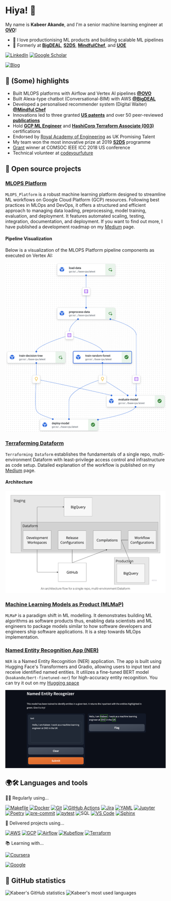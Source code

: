# Hiya! 👋

My name is **Kabeer Akande**, and I'm a senior machine learning engineer at [**OVO**](https://www.ovoenergy.com/)!

- 💛 I love productionising ML products and building scalable ML pipelines
- 🔭 Formerly at [**BigDEAL**](https://www1.uwe.ac.uk/bl/research/big-deal.aspx), [**S2DS**](http://www.s2ds.org/), [**MindfulChef**](https://www.mindfulchef.com/), and [**UOE**](https://www.eng.ed.ac.uk/)


[![LinkedIn](https://img.shields.io/badge/LinkedIn-0077B5?style=for-the-badge&logo=linkedin&logoColor=white)](https://www.linkedin.com/in/koakande/)
[![Google Scholar](https://img.shields.io/badge/-Google%20Scholar-4285F4?style=for-the-badge&logo=Google%20Scholar&logoColor=FFFFFF)](https://scholar.google.com/citations?user=PiWvuqYAAAAJ&hl=en)
<!-- [![Blog](https://img.shields.io/badge/-Blog-3775A9?style=for-the-badge&logo=medium&logoColor=white)](https://kbakande.github.io/) -->
[![Blog](https://img.shields.io/badge/-Blog-3775A9?style=for-the-badge&logo=medium&logoColor=white)](https://medium.com/@koakande)

## 🚀 (Some) highlights
- Built MLOPS platforms with Airflow and Vertex AI pipelines [**@OVO**](https://www.ovoenergy.com/)
- Built Alexa-type chatbot (Conversational-BIM) with AWS [**@BigDEAL**](https://www1.uwe.ac.uk/bl/research/big-deal.aspx)
- Developed a personalised recommender system (Digital Waiter) [**@Mindful Chef**](https://www.mindfulchef.com/)
- Innovations led to three granted [**US patents**](https://uspto.report/company/Akande-Kabiru) and over 50 peer-reviewed [**publications**](https://scholar.google.co.uk/citations?user=PiWvuqYAAAAJ&hl=en)
- Hold  [**GCP ML Engineer**](https://www.credential.net/cf4c85e8-6e3b-4791-8ed5-8ad20af8f841?key=692460154c57397d4e6268c41719c602a87fa98011d70b86adf7570070660436) and [**HashiCorp Terraform Associate (003)**](https://www.credly.com/badges/eacd21df-2f7a-4690-bc69-7d90b5301343/public_url) certifications
- Endorsed by [Royal Academy of Engineering](https://raeng.org.uk/programmes-and-prizes/programmes/international-programmes/global-talent-visa) as UK Promising Talent
- My team won the most innovative prize at 2019 [**S2DS**](https://www.s2ds.org/) programme 
- [Grant](https://icc2018.ieee-icc.org/authors/student-travel-grants.html#comsoc) winner at COMSOC IEEE ICC 2018 US conference
- Technical volunteer at [codeyourfuture](https://codeyourfuture.io/)


## 🚢 Open source projects

### [MLOPS Platform](https://github.com/kbakande/MLOPS-Platform) 

`MLOPS_Platform` is a robust machine learning platform designed to streamline ML workflows on Google Cloud Platform (GCP) resources. Following best practices in MLOps and DevOps, it offers a structured and efficient approach to managing data loading, preprocessing, model training, evaluation, and deployment. It features automated scaling, testing, integration, documentation, and deployment. If you want to find out more, I have published a development roadmap on my 
[Medium](https://towardsdatascience.com/extensible-and-customisable-vertex-ai-mlops-platform-a2c146d13186) page. 

   #### Pipeline Visualization

   Below is a visualization of the MLOPS Platform pipeline components as executed on Vertex AI:

   ![MLPlatform Pipeline on Vertex AI](images/mlpipeline.png)

### [Terraforming Dataform](https://github.com/kbakande/terraforming-dataform)
`Terraforming Dataform` establishes the fundamentals of a single repo, multi-environment Dataform with least-privilege access control and infrastructure as code setup. Datailed explanation of the workflow is published on my [Medium](https://towardsdatascience.com/understanding-dataform-terminologies-and-authentication-flow-aa98c2fbcdfb) page.
  
  #### Architecture
   
   ![Dataform Architecture](images/dataform_arc.png)

### [Machine Learning Models as Product (MLMaP)](https://github.com/kbakande/pet-adoption-classifier) 

`MLMaP` is a paradigm shift in ML modelling. It demonstrates building ML algorithms as software products thus, enabling data scientists and ML engineers to package models similar to how software developers and engineers ship software applications. It is a step towards MLOps implementation. 

### [Named Entity Recognition App (NER)](https://github.com/kbakande/named-entity-recognition)
`NER` is a Named Entity Recognition (NER) application. The app is built using Hugging Face's Transformers and Gradio, allowing users to input text and receive identified named entities. It utilizes a fine-tuned BERT model (`koakande/bert-finetuned-ner`) for high-accuracy entity recognition. You can try it out on my [Hugging space](https://huggingface.co/spaces/koakande/named_entity_recognition)

   ![NER](images/named_entity_viz.png)

## 🌍🛠 Languages and tools 

👨‍💻 Regularly using...

[![Makefile](https://img.shields.io/badge/-Makefile-2496ED?style=for-the-badge&logo=Makefile&logoColor=FFFFFF)](https://makefile.site/)
[![Docker](https://img.shields.io/badge/-Docker-2496ED?style=for-the-badge&logo=Docker&logoColor=FFFFFF)](https://www.docker.com/)
[![Git](https://img.shields.io/badge/-Git-F05032?style=for-the-badge&logo=Git&logoColor=FFFFFF)](https://git-scm.com/)
[![GitHub Actions](https://img.shields.io/badge/-GitHub%20Actions-2088FF?style=for-the-badge&logo=GitHub%20Actions&logoColor=FFFFFF)](https://github.com/features/actions/)
[![Jira](https://img.shields.io/badge/-Jira-0052CC?style=for-the-badge&logo=Jira-Software&logoColor=FFFFFF)](https://www.atlassian.com/software/jira/)
[![YAML](https://img.shields.io/badge/-YAML-0A66C2?style=for-the-badge&logo=YAML&logoColor=FFFFFF)](https://yaml.org/)
[![Jupyter](https://img.shields.io/badge/-Jupyter-F37626?style=for-the-badge&logo=Jupyter&logoColor=FFFFFF)](https://jupyter.org/)
[![Poetry](https://img.shields.io/badge/-Poetry-60A5FA?style=for-the-badge&logo=Poetry&logoColor=FFFFFF)](https://python-poetry.org/)
[![pre-commit](https://img.shields.io/badge/-pre--commit-FAB040?style=for-the-badge&logo=pre-commit&logoColor=000000)](https://pre-commit.com/)
[![pytest](https://img.shields.io/badge/-pytest-0A9EDC?style=for-the-badge&logo=pytest&logoColor=FFFFFF)](https://docs.pytest.org/)
![SQL](https://img.shields.io/badge/-SQL-000000?style=for-the-badge&logo=&logoColor=FFFFFF)
[![VS Code](https://img.shields.io/badge/-VS%20Code-007ACC?style=for-the-badge&logo=Visual%20Studio%20Code&logoColor=FFFFFF)](https://code.visualstudio.com/)
[![Sphinx](https://img.shields.io/badge/-Sphinx-007ACC?style=for-the-badge&logo=Visual%20Studio%20Code&logoColor=FFFFFF)](https://www.sphinx-doc.org/en/master/#)

🎉 Delivered projects using...

[![AWS](https://img.shields.io/badge/-AWS-232F3E?style=for-the-badge&logo=Amazon%20AWS&logoColor=FFFFFF)](https://aws.amazon.com/)
[![GCP](https://img.shields.io/badge/-GCP-4285F4?style=for-the-badge&logo=Google%20Cloud&logoColor=FFFFFF)](https://cloud.google.com/)
[![Airflow](https://img.shields.io/badge/-Airflow-017CEE?style=for-the-badge&logo=Apache%20Airflow&logoColor=FFFFFF)](https://airflow.apache.org/)
[![Kubeflow](https://img.shields.io/badge/-Kubeflow-213D7A?style=for-the-badge&logo=Kubeflow&logoColor=FFFFFF)](https://www.kubeflow.org/)
[![Terraform](https://img.shields.io/badge/terraform-%235835CC.svg?style=for-the-badge&logo=terraform&logoColor=white)](https://www.terraform.io/)


📚 Learning with...

[![Coursera](https://img.shields.io/badge/-Coursera-0056D2?style=for-the-badge&logo=Coursera&logoColor=FFFFFF)](https://www.coursera.org/)

[![Google](https://img.shields.io/badge/Google_Cloud-4285F4?style=for-the-badge&logo=google-cloud&logoColor=white)](https://www.cloudskillsboost.google/)

## 🧮 GitHub statistics

<p>
    <img height="150" src="https://github-readme-stats.vercel.app/api?username=kbakande&count_private=true&show_icons=true&hide_title=true" alt="Kabeer's GitHub statistics">
    <img height="150" src="https://github-readme-stats.vercel.app/api/top-langs/?username=kbakande&layout=compact&custom_title=Most%20used%20languages" alt="Kabeer's most used languages">
</p>